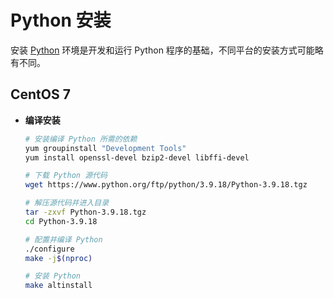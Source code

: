 # Python 安装

安装 [Python](https://docs.python.org/zh-cn/3/using/index.html) 环境是开发和运行 Python 程序的基础，不同平台的安装方式可能略有不同。

## CentOS 7

- **编译安装**

  ```sh
  # 安装编译 Python 所需的依赖
  yum groupinstall "Development Tools"
  yum install openssl-devel bzip2-devel libffi-devel
  
  # 下载 Python 源代码
  wget https://www.python.org/ftp/python/3.9.18/Python-3.9.18.tgz
  
  # 解压源代码并进入目录
  tar -zxvf Python-3.9.18.tgz
  cd Python-3.9.18
  
  # 配置并编译 Python
  ./configure
  make -j$(nproc)
  
  # 安装 Python
  make altinstall
  ```

